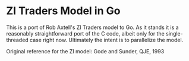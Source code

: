 # ZI Traders Model in Go

This is a port of Rob Axtell's ZI Traders model to Go. As it stands it is a reasonably straightforward port of the C code, albeit only for the single-threaded case right now. Ultimately the intent is to parallelize the model.

Original reference for the ZI model:
Gode and Sunder, QJE, 1993


